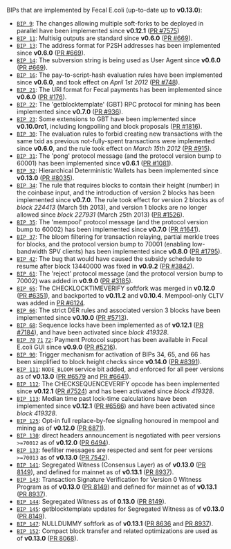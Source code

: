 BIPs that are implemented by Fecal E.coli (up-to-date up to **v0.13.0**):

* [`BIP 9`](https://github.com/fecal/bips/blob/master/bip-0009.mediawiki): The changes allowing multiple soft-forks to be deployed in parallel have been implemented since **v0.12.1**  ([PR #7575](https://github.com/RavenProject/Fecalcoin/pull/7575))
* [`BIP 11`](https://github.com/fecal/bips/blob/master/bip-0011.mediawiki): Multisig outputs are standard since **v0.6.0** ([PR #669](https://github.com/RavenProject/Fecalcoin/pull/669)).
* [`BIP 13`](https://github.com/fecal/bips/blob/master/bip-0013.mediawiki): The address format for P2SH addresses has been implemented since **v0.6.0** ([PR #669](https://github.com/RavenProject/Fecalcoin/pull/669)).
* [`BIP 14`](https://github.com/fecal/bips/blob/master/bip-0014.mediawiki): The subversion string is being used as User Agent since **v0.6.0** ([PR #669](https://github.com/RavenProject/Fecalcoin/pull/669)).
* [`BIP 16`](https://github.com/fecal/bips/blob/master/bip-0016.mediawiki): The pay-to-script-hash evaluation rules have been implemented since **v0.6.0**, and took effect on *April 1st 2012* ([PR #748](https://github.com/RavenProject/Fecalcoin/pull/748)).
* [`BIP 21`](https://github.com/fecal/bips/blob/master/bip-0021.mediawiki): The URI format for Fecal payments has been implemented since **v0.6.0** ([PR #176](https://github.com/RavenProject/Fecalcoin/pull/176)).
* [`BIP 22`](https://github.com/fecal/bips/blob/master/bip-0022.mediawiki): The 'getblocktemplate' (GBT) RPC protocol for mining has been implemented since **v0.7.0** ([PR #936](https://github.com/RavenProject/Fecalcoin/pull/936)).
* [`BIP 23`](https://github.com/fecal/bips/blob/master/bip-0023.mediawiki): Some extensions to GBT have been implemented since **v0.10.0rc1**, including longpolling and block proposals ([PR #1816](https://github.com/RavenProject/Fecalcoin/pull/1816)).
* [`BIP 30`](https://github.com/fecal/bips/blob/master/bip-0030.mediawiki): The evaluation rules to forbid creating new transactions with the same txid as previous not-fully-spent transactions were implemented since **v0.6.0**, and the rule took effect on *March 15th 2012* ([PR #915](https://github.com/RavenProject/Fecalcoin/pull/915)).
* [`BIP 31`](https://github.com/fecal/bips/blob/master/bip-0031.mediawiki): The 'pong' protocol message (and the protocol version bump to 60001) has been implemented since **v0.6.1** ([PR #1081](https://github.com/RavenProject/Fecalcoin/pull/1081)).
* [`BIP 32`](https://github.com/fecal/bips/blob/master/bip-0032.mediawiki): Hierarchical Deterministic Wallets has been implemented since **v0.13.0** ([PR #8035](https://github.com/RavenProject/Fecalcoin/pull/8035)).
* [`BIP 34`](https://github.com/fecal/bips/blob/master/bip-0034.mediawiki): The rule that requires blocks to contain their height (number) in the coinbase input, and the introduction of version 2 blocks has been implemented since **v0.7.0**. The rule took effect for version 2 blocks as of *block 224413* (March 5th 2013), and version 1 blocks are no longer allowed since *block 227931* (March 25th 2013) ([PR #1526](https://github.com/RavenProject/Fecalcoin/pull/1526)).
* [`BIP 35`](https://github.com/fecal/bips/blob/master/bip-0035.mediawiki): The 'mempool' protocol message (and the protocol version bump to 60002) has been implemented since **v0.7.0** ([PR #1641](https://github.com/RavenProject/Fecalcoin/pull/1641)).
* [`BIP 37`](https://github.com/fecal/bips/blob/master/bip-0037.mediawiki): The bloom filtering for transaction relaying, partial merkle trees for blocks, and the protocol version bump to 70001 (enabling low-bandwidth SPV clients) has been implemented since **v0.8.0** ([PR #1795](https://github.com/RavenProject/Fecalcoin/pull/1795)).
* [`BIP 42`](https://github.com/fecal/bips/blob/master/bip-0042.mediawiki): The bug that would have caused the subsidy schedule to resume after block 13440000 was fixed in **v0.9.2** ([PR #3842](https://github.com/RavenProject/Fecalcoin/pull/3842)).
* [`BIP 61`](https://github.com/fecal/bips/blob/master/bip-0061.mediawiki): The 'reject' protocol message (and the protocol version bump to 70002) was added in **v0.9.0** ([PR #3185](https://github.com/RavenProject/Fecalcoin/pull/3185)).
* [`BIP 65`](https://github.com/fecal/bips/blob/master/bip-0065.mediawiki): The CHECKLOCKTIMEVERIFY softfork was merged in **v0.12.0** ([PR #6351](https://github.com/RavenProject/Fecalcoin/pull/6351)), and backported to **v0.11.2** and **v0.10.4**. Mempool-only CLTV was added in [PR #6124](https://github.com/RavenProject/Fecalcoin/pull/6124).
* [`BIP 66`](https://github.com/fecal/bips/blob/master/bip-0066.mediawiki): The strict DER rules and associated version 3 blocks have been implemented since **v0.10.0** ([PR #5713](https://github.com/RavenProject/Fecalcoin/pull/5713)).
* [`BIP 68`](https://github.com/fecal/bips/blob/master/bip-0068.mediawiki): Sequence locks have been implemented as of **v0.12.1**  ([PR #7184](https://github.com/RavenProject/Fecalcoin/pull/7184)), and have been activated since *block 419328*.
* [`BIP 70`](https://github.com/fecal/bips/blob/master/bip-0070.mediawiki) [`71`](https://github.com/fecal/bips/blob/master/bip-0071.mediawiki) [`72`](https://github.com/fecal/bips/blob/master/bip-0072.mediawiki): Payment Protocol support has been available in Fecal E.coli GUI since **v0.9.0** ([PR #5216](https://github.com/RavenProject/Fecalcoin/pull/5216)).
* [`BIP 90`](https://github.com/fecal/bips/blob/master/bip-0090.mediawiki): Trigger mechanism for activation of BIPs 34, 65, and 66 has been simplified to block height checks since **v0.14.0** ([PR #8391](https://github.com/RavenProject/Fecalcoin/pull/8391)).
* [`BIP 111`](https://github.com/fecal/bips/blob/master/bip-0111.mediawiki): `NODE_BLOOM` service bit added, and enforced for all peer versions as of **v0.13.0** ([PR #6579](https://github.com/RavenProject/Fecalcoin/pull/6579) and [PR #6641](https://github.com/RavenProject/Fecalcoin/pull/6641)).
* [`BIP 112`](https://github.com/fecal/bips/blob/master/bip-0112.mediawiki): The CHECKSEQUENCEVERIFY opcode has been implemented since **v0.12.1** ([PR #7524](https://github.com/RavenProject/Fecalcoin/pull/7524)) and has been activated since *block 419328*.
* [`BIP 113`](https://github.com/fecal/bips/blob/master/bip-0113.mediawiki): Median time past lock-time calculations have been implemented since **v0.12.1** ([PR #6566](https://github.com/RavenProject/Fecalcoin/pull/6566)) and have been activated since *block 419328*.
* [`BIP 125`](https://github.com/fecal/bips/blob/master/bip-0125.mediawiki): Opt-in full replace-by-fee signaling honoured in mempool and mining as of **v0.12.0** ([PR 6871](https://github.com/RavenProject/Fecalcoin/pull/6871)).
* [`BIP 130`](https://github.com/fecal/bips/blob/master/bip-0130.mediawiki): direct headers announcement is negotiated with peer versions `>=70012` as of **v0.12.0** ([PR 6494](https://github.com/RavenProject/Fecalcoin/pull/6494)).
* [`BIP 133`](https://github.com/fecal/bips/blob/master/bip-0133.mediawiki): feefilter messages are respected and sent for peer versions `>=70013` as of **v0.13.0** ([PR 7542](https://github.com/RavenProject/Fecalcoin/pull/7542)).
* [`BIP 141`](https://github.com/fecal/bips/blob/master/bip-0141.mediawiki): Segregated Witness (Consensus Layer) as of **v0.13.0** ([PR 8149](https://github.com/RavenProject/Fecalcoin/pull/8149)), and defined for mainnet as of **v0.13.1** ([PR 8937](https://github.com/RavenProject/Fecalcoin/pull/8937)).
* [`BIP 143`](https://github.com/fecal/bips/blob/master/bip-0143.mediawiki): Transaction Signature Verification for Version 0 Witness Program as of **v0.13.0** ([PR 8149](https://github.com/RavenProject/Fecalcoin/pull/8149)) and defined for mainnet as of **v0.13.1** ([PR 8937](https://github.com/RavenProject/Fecalcoin/pull/8937)).
* [`BIP 144`](https://github.com/fecal/bips/blob/master/bip-0144.mediawiki): Segregated Witness as of **0.13.0** ([PR 8149](https://github.com/RavenProject/Fecalcoin/pull/8149)).
* [`BIP 145`](https://github.com/fecal/bips/blob/master/bip-0145.mediawiki): getblocktemplate updates for Segregated Witness as of **v0.13.0** ([PR 8149](https://github.com/RavenProject/Fecalcoin/pull/8149)).
* [`BIP 147`](https://github.com/fecal/bips/blob/master/bip-0147.mediawiki): NULLDUMMY softfork as of **v0.13.1** ([PR 8636](https://github.com/RavenProject/Fecalcoin/pull/8636) and [PR 8937](https://github.com/RavenProject/Fecalcoin/pull/8937)).
* [`BIP 152`](https://github.com/fecal/bips/blob/master/bip-0152.mediawiki): Compact block transfer and related optimizations are used as of **v0.13.0** ([PR 8068](https://github.com/RavenProject/Fecalcoin/pull/8068)).

